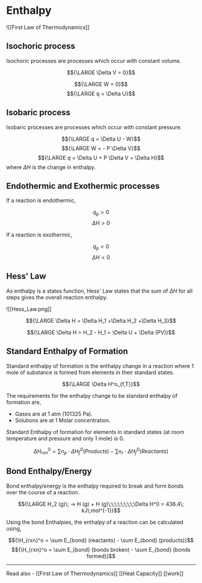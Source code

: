 # Enthalpy
![[First Law of Thermodynamics]]


## Isochoric process
Isochoric processes are processes which occur with constant volume.

$${\LARGE \Delta V = 0}$$

$${\LARGE W = 0}$$
$${\LARGE q = \Delta U}$$

## Isobaric process
Isobaric processes are processes which occur with constant pressure.

$${\LARGE q = \Delta U - W}$$
$${\LARGE W = - P \Delta V}$$
$${\LARGE q = \Delta U + P \Delta V = \Delta H}$$
where ${\Delta H}$ is the change in enthalpy.

## Endothermic and Exothermic processes

If a reaction is endothermic, 

$${q_p >0}$$
$${\Delta H >0}$$

If a reaction is exothermic,

$${q_p<0}$$
$${\Delta H<0}$$


## Hess' Law

As enthalpy is a states function, Hess' Law states that the sum of ${\Delta H}$ for all steps gives the overall reaction enthalpy.

![[Hess_Law.png]]

$${\LARGE \Delta H = \Delta H_1 +\Delta H_2 +\Delta H_3}$$


$${\LARGE \Delta H = H_2 - H_1 = \Delta U + \Delta (PV)}$$


## Standard Enthalpy of Formation

Standard enthalpy of formation is the enthalpy change in a reaction where 1 mole of substance is formed from elements in their standard states.

$${\LARGE \Delta H^o_{f,T}}$$

The requirements for the enthalpy change to be standard enthalpy of formation are,

- Gases are at 1 atm (101325 Pa).
- Solutions are at 1 Molar concentration.

Standard Enthalpy of formation for elements in standard states (at room temperature and pressure and only 1 mole) is 0.

$${\Delta H^0_{rxn} = \sum n_p \cdot \Delta H^0_f (Products) - \sum n_r \cdot \Delta H^0_f (Reactants)}$$


## Bond Enthalpy/Energy

Bond enthalpy/energy is the enthalpy required to break and form bonds over the course of a reaction.

$${\LARGE H_2 (g)\; -> H (g) + H (g)\;\;\;\;\;\;\;\;\Delta H^0 = 436.4\; kJ\;mol^{-1}}$$

Using the bond Enthalpies, the enthalpy of a reaction can be calculated using,

$${\H_{rxn}^o = \sum E_{bond} (reactants) - \sum E_{bond} (products)}$$
$${\H_{rxn}^o = \sum E_{bond} (bonds broken) - \sum E_{bond} (bonds formed)}$$


---
Read also - [[First Law of Thermodynamics]]		[[Heat Capacity]]	[[work]]